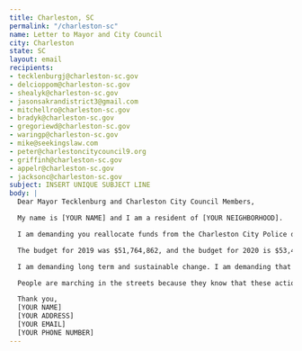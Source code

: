 ```yaml
---
title: Charleston, SC
permalink: "/charleston-sc"
name: Letter to Mayor and City Council
city: Charleston
state: SC
layout: email
recipients:
- tecklenburgj@charleston-sc.gov
- delcioppom@charleston-sc.gov
- shealyk@charleston-sc.gov
- jasonsakrandistrict3@gmail.com
- mitchellro@charleston-sc.gov
- bradyk@charleston-sc.gov
- gregoriewd@charleston-sc.gov
- waringp@charleston-sc.gov
- mike@seekingslaw.com
- peter@charlestoncitycouncil9.org
- griffinh@charleston-sc.gov
- appelr@charleston-sc.gov
- jacksonc@charleston-sc.gov
subject: INSERT UNIQUE SUBJECT LINE
body: |
  Dear Mayor Tecklenburg and Charleston City Council Members,

  My name is [YOUR NAME] and I am a resident of [YOUR NEIGHBORHOOD].

  I am demanding you reallocate funds from the Charleston City Police department and invest them into social services that would directly improve the well-being of Charleston citizens.

  The budget for 2019 was $51,764,862, and the budget for 2020 is $53,445,152. This is a 3% increase from 2019 to 2020 and an almost 10% increase from 2018 to 2020. That money could be better spent on supporting affordable housing, educational opportunities, healthcare, and community outreach programs that are more successful at promoting safe and stable communities than law enforcement. I demand more aggressive financial support be directed to those areas.

  I am demanding long term and sustainable change. I am demanding that the city of Charleston’s budget be better spent on quality of life for all. In particular for those in our Black and Brown communities, who are more than likely to be directly affected by police brutality and violence. I also urge the Charleston City Council to enact legislation that holds police accountable and to overturn policies that allow police to engage in unlawful behavior with impunity.

  People are marching in the streets because they know that these actions will result in a healthier, more just society. I implore you to please listen to the needs of your constituents and take immediate action to address their concerns. Can I count on you to consider an alternative budget that puts a focus on social service programs?

  Thank you,
  [YOUR NAME]
  [YOUR ADDRESS]
  [YOUR EMAIL]
  [YOUR PHONE NUMBER]
---
```



